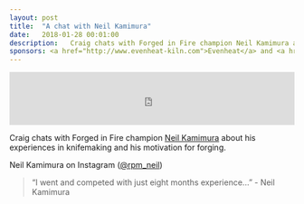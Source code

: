 ```yaml
---
layout: post
title:  "A chat with Neil Kamimura"
date:   2018-01-28 00:01:00
description:   Craig chats with Forged in Fire champion Neil Kamimura about his experiences in knifemaking and his motivation for forging.
sponsors: <a href="http://www.evenheat-kiln.com">Evenheat</a> and <a href="http://www.tormek.com">Tormek</a>
---
```



<iframe frameborder='0' height='94px' scrolling='no' seamless src='https://simplecast.com/e/109341?style=medium-light' width='100%'></iframe>

Craig chats with Forged in Fire champion <a href="https://www.instagram.com/rpm_neil/">Neil Kamimura</a> about his experiences in knifemaking and his motivation for forging.

Neil Kamimura on Instagram (<a href="https://www.instagram.com/rpm_neil/">@rpm_neil</a>)

 


<blockquote class="largeQuote">“I went and competed with just eight months experience...” - Neil Kamimura</blockquote>





